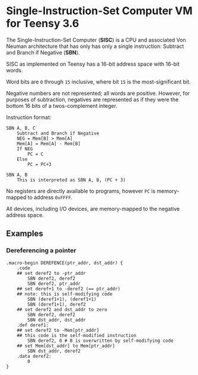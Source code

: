 # Single-Instruction-Set Computer VM for Teensy 3.6

The Single-Instruction-Set Computer (**SISC**) is a CPU and associated Von Neuman architecture that has only has only a single instruction: Subtract and Branch if Negative (**SBN**).

SISC as implemented on Teensy has a 16-bit address space with 16-bit words.

Word bits are `0` through `15` inclusive, where bit `15` is the most-significant bit.

Negative numbers are not represented; all words are positive.  However, for purposes of subtraction, negatives are represented as if they were the bottom 16 bits of a twos-complement integer.

Instruction format:

```
SBN A, B, C
	Subtract and Branch if Negative
	NEG = Mem[B] > Mem[A]
	Mem[A] = Mem[A] - Mem[B]
	If NEG
		PC = C
	Else
		PC = PC+3

SBN A, B
	This is interpreted as SBN A, B, (PC + 3)
```

No registers are directly available to programs, however `PC` is memory-mapped to address `0xFFFF`.

All devices, including I/O devices, are memory-mapped to the negative address space.

## Examples

### Dereferencing a pointer

```
.macro-begin DEREFENCE(ptr_addr, dst_addr) {
	.code
	## set deref2 to -ptr_addr
		SBN deref2, deref2
		SBN deref2, ptr_addr
	## set deref+1 to -deref2 (== ptr_addr)
	## note: this is self-modifying code
		SBN (deref1+1), (deref1+1)
		SBN (deref1+1), deref2
	## set deref2 and dst_addr to zero
		SBN deref2, deref2
		SBN dst_addr, dst_addr
	.def deref1:
	## set deref2 to -Mem[ptr_addr]
	## this code is the self-modified instruction
		SBN deref2, 0 # B is overwritten by self-modifying code
	## set Mem[dst_addr] to Mem[ptr_addr]
		SBN dst_addr, deref2
	.data deref2:
		0
}
```